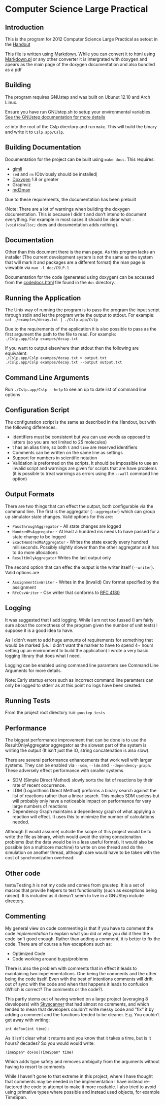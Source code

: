 Computer Science Large Practical
================================

Introduction
------------
This is the program for 2012 Computer Science Large Practical as setout in the [Handout](http://www.inf.ed.ac.uk/teaching/courses/cslp/coursework/CSLP-2012.pdf)

This file is written using [Markdown](http://daringfireball.net/projects/markdown/).
While you can convert it to html using [Markdown.pl](http://daringfireball.net/projects/markdown/) or any other converter
it is intergrated with doxygen and apears as the main page of the doxygen documentation and also bundled as a pdf

Building
--------
The program requires GNUstep and was built on Ubunut 12.10 and Arch Linux.

Ensure you have run GNUstep.sh to setup your environmental variables.
[See the GNUstep documentation for more details](http://www.gnustep.org/resources/documentation/User/GNUstep/gnustep-howto_4.html)

`cd` into the root of the Cslp directory and run `make`. This will build the binary and write it to  `Cslp.app/Cslp`.

Building Documentation
----------------------
Documentation for the project can be built using `make docs`. This requires:

* [gimli](https://github.com/walle/gimli)
* `sed` and `rm` (Obviously should be installed)
* [Doxygen](http://www.doxygen.org) 1.8 or greater
* Graphviz
* [md2man](https://github.com/sunaku/md2man)

Due to these requirements, the documentation has been prebuilt

(Note: There are a lot of warnings when building the doxygen documentation. This is because I didn't and don't intend to document everything. For example in most cases it should be clear what `-(void)dealloc;` does and documentation adds nothing).

Documentation
-------------
Other than this document there is the man page. As this program lacks an installer (The
current development system is not the same as the system that will mark it and packages are a different
format) the man page is viewable via `man -l doc/CSLP.1`

Documentation for the code (generated using doxygen) can be accessed from the [codedocs.html](codedocs.html) file found in the `doc` directory.

Running the Application
-----------------------
The Unix way of running the program is to pass the program the input script
through stdin and let the program write the output to stdout. For example:  
`cat ./examples/decay.txt | ./Cslp.app/Cslp`

Due to the requirements of the application it is also possible to pass as the first argument
the path to the file to read. For example:  
`./Cslp.app/Cslp exampes/decay.txt`

If you want to output elsewhere than stdout then the following are equivalent:  
`./Cslp.app/Cslp exampes/decay.txt > output.txt`  
`./Cslp.app/Cslp exampes/decay.txt --output output.txt`


Command Line Arguments
-----------------------
Run `./Cslp.app/Cslp --help` to see an up to date list of command line options


Configuration Script
--------------------
The configuration script is the same as described in the Handout, but with the
following differences.

* Identifiers must be consistent but you can use words as opposed to letters (so you are not limited to 25 molecules)
* t has an alias time, so both `t` and `time` are reserved identifiers
* Comments can be written on the same line as settings
* Support for numbers in scientific notation
* Validation is preformed on the scripts. It should be impossible to use an invalid script and warnings are given for scripts that are have problems (it is possible to treat warnings as errors using the `--wall` command line option)


Output Formats
--------------

There are two things that can effect the output, both configurable via
the command line. The first is the aggregator (`--aggregator`)
which can group up simulator state changes. Valid options for this are:

* `PassthroughAggregator` - All state changes are logged
* `HundredMsAggregator` - At least a hundred ms needs to have passed for a state change to be logged
* `ExactHundredMsAggregator` - Writes the state exactly every hundred milliseconds. Possibly slightly slower than the other aggregator as it has to do more allocations
* `ResultOnlyAggregator` Writes the last output only

The second option that can effec the output is the writer itself (`--writer`). Valid options are

* `AssignmentCsvWriter` - Writes in the (invalid) Csv format specified by the assignment
* `RfcCsvWriter` - Csv writer that conforms to [RFC 4180](http://tools.ietf.org/html/rfc4180)

Logging
--------
It was suggested that I add logging. While I am not too fussed (I am fairly sure
about the correctness of the program given the number of unit tests) I suppose it 
is a good idea to have.

As I didn't want to add huge amounts of requirements for something that would be marked
(i.e. I didn't want the marker to have to spend 4+ hours setting up an environment to
build the application) I wrote a very basic logging library that does what I need.

Logging can be enabled using command line paramters see Command Line Arguments for more details.

Note: Early startup errors such as incorrect command line paramters can only be logged to stderr
      as at this point no logs have been created.

Running Tests
-------------
From the project root directory run `gnustep-tests`


Performance
-----------
The biggest performance improvement that can be done is to use the ResultOnlyAggregator aggregator
as the slowest part of the system is writing the output (It isn't just the IO, string
concatenation is also slow).

There are several performance enhancements that work well with larger systems. They can be enabled
via `--sdm`, `--ldm` and `--dependency-graph`. These adversely effect performance with smaller systems.

* SDM (Simple Direct Method) slowly sorts the list of reactions by their rate of recent occurrence.
* LDM (Logarithmic Direct Method) preforms a binary search against the list of reactions rather than a linear search. This makes SDM useless but will probably only have a noticeable impact on performance for very large numbers of reactions
* Dependency Graph maintains a dependency graph of what applying a reaction will effect. It uses this to minimize the number of calculations needed.

Although (I would assume) outside the scope of this project would be
to write the file as binary, which would avoid the string concatenation
problems (but the data would be in a less useful format).  It would also be possible 
(on a multicore machine) to write on one thread and do the simulation on another thread,
although care would have to be taken with the cost of synchronization overhead.


Other code
-----------
tests/Testing.h is not my code and comes from gnustep. It is a set of macros that
provide helpers to test functionality (such as exceptions being raised).
It is included as it doesn't seem to live in a GNUStep include directory.

Commenting
-----------
My general view on code commenting is that if you have to comment the code *implementation*
to explain what you did or why you did it then the code isn't good enough. Rather
than adding a comment, it is better to fix the code. There are of course a few exceptions such as:

* Optimized Code
* Code working around bugs/problems

There is also the problem with comments that in effect it leads to maintaining two
impelementations. One being the comments and the other being the code itself. Even with the
best of intentions comments will drift out of sync with the code and when that happens it
leads to confusion (Which is correct? The comments or the code?).

This partly stems out of having worked on a large project (averaging 8 developers)
 with [Skyscanner](http://www.skyscanner.net) that had almost no comments,
and which tended to mean that developers couldn't write messy code and "fix" it 
by adding a comment and the functions tended to be cleaner. E.g. You couldn't get away with writing:

    int doFoo(int time);

As it isn't clear what it returns and you know that it takes a time, but is it hours? decades?
So you would would write:

    TimeSpan* doFoo(TimeSpan* time)

Which adds type safety and removes ambiguity from the arguments without having to resort to comments

While I haven't gone to that extreme in this project, where I have thought that comments may
be needed in the implementation I have instead re-factored the code to attempt to make it more
readable. I also tried to avoid using primative types where possible and instead used objects, for
example TimeSpan.
